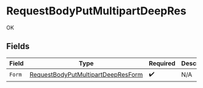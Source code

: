 # RequestBodyPutMultipartDeepRes

OK


## Fields

| Field                                                                                               | Type                                                                                                | Required                                                                                            | Description                                                                                         |
| --------------------------------------------------------------------------------------------------- | --------------------------------------------------------------------------------------------------- | --------------------------------------------------------------------------------------------------- | --------------------------------------------------------------------------------------------------- |
| `Form`                                                                                              | [RequestBodyPutMultipartDeepResForm](../../models/operations/requestbodyputmultipartdeepresform.md) | :heavy_check_mark:                                                                                  | N/A                                                                                                 |